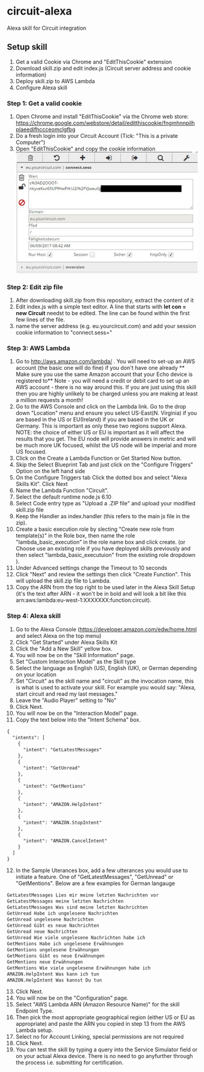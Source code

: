 # circuit-alexa
Alexa skill for Circuit integration
## Setup skill

1. Get a valid Cookie via Chrome and "EditThisCookie" extension
2. Download skill.zip and edit index.js (Circuit server address and cookie information)
3. Deploy skill.zip to AWS Lambda
4. Configure Alexa skill

### Step 1: Get a valid cookie
1. Open Chrome and install "EditThisCookie" via the Chrome web store: https://chrome.google.com/webstore/detail/editthiscookie/fngmhnnpilhplaeedifhccceomclgfbg
2. Do a fresh login into your Circuit Account (Tick: "This is a private Computer")
3. Open "EditThisCookie" and copy the cookie information ![Get your Cookie](/pics/cookie.jpg?raw=true "Get your Cookie")

### Step 2: Edit zip file
1. After downloading skill.zip from this repository, extract the content of it
2. Edit index.js with a simple text editor. A line that starts with **let con = new Circuit** needst to be edited. The line can be found within the first few lines of the file.
3. name the server address (e.g. eu.yourcircuit.com) and add your session cookie information to "connect.sess="

### Step 3: AWS Lambda
1. Go to http://aws.amazon.com/lambda/ . You will need to set-up an AWS account (the basic one will do fine) if you don't have one already ** Make sure you use the same Amazon account that your Echo device is registered to** Note - you will need a credit or debit card to set up an AWS account - there is no way around this. If you are just using this skill then you are highly unlikely to be charged unless you are making at least a million requests a month!
2. Go to the AWS Console and click on the Lambda link. Go to the drop down "Location" menu and ensure you select US-East(N. Virginia) if you are based in the US or EU(Ireland) if you are based in the UK or Germany. This is important as only these two regions support Alexa. NOTE: the choice of either US or EU is important as it will affect the results that you get. The EU node will provide answers in metric and will be much more UK focused, whilst the US node will be imperial and more US focused.
3. Click on the Create a Lambda Function or Get Started Now button.
4. Skip the Select Blueprint Tab and just click on the "Configure Triggers" Option on the left hand side
5. On the Configure Triggers tab Click the dotted box and select "Alexa Skills Kit". Click Next  
6. Name the Lambda Function "Circuit".
7. Select the default runtime node.js 6.10
9. Select Code entry type as "Upload a .ZIP file" and upload your modified skill.zip file
10. Keep the Handler as index.handler (this refers to the main js file in the zip).
11. Create a basic execution role by slecting "Create new role from template(s)" in the Role box, then name the role "lambda_basic_execution” in the role name box and click create. (or Choose use an existing role if you have deployed skills previously and then select "lambda_basic_executuion" from the existing role dropdown ).
12. Under Advanced settings change the Timeout to 10 seconds
13. Click "Next" and review the settings then click "Create Function". This will upload the skill.zip file to Lambda.
14. Copy the ARN from the top right to be used later in the Alexa Skill Setup (it's the text after ARN - it won't be in bold and will look a bit like this arn:aws:lambda:eu-west-1:XXXXXXX:function:circuit).

### Step 4: Alexa skill
1. Go to the Alexa Console (https://developer.amazon.com/edw/home.html and select Alexa on the top menu)
2. Click "Get Started" under Alexa Skills Kit
3. Click the "Add a New Skill" yellow box.
4. You will now be on the "Skill Information" page. 
5. Set "Custom Interaction Model" as the Skill type
6. Select the language as English (US), English (UK), or German depending on your location
7. Set "Circuit" as the skill name and "circuit" as the invocation name, this is what is used to activate your skill. For example you would say: "Alexa, start circuit and read my last messages."
8. Leave the "Audio Player" setting to "No"
9. Click Next.
10. You will now be on the "Interaction Model" page. 
11. Copy the text below into the "Intent Schema" box.
```
{
  "intents": [
    {
      "intent": "GetLatestMessages"
    },
    {
      "intent": "GetUnread"
    },
    {
      "intent": "GetMentions"
    },
    {
      "intent": "AMAZON.HelpIntent"
    },
    {
      "intent": "AMAZON.StopIntent"
    },
    {
      "intent": "AMAZON.CancelIntent"
    }
  ]
}
```
12. In the Sample Uterances box, add a few utterances you would use to initiate a feature. One of "GetLatestMessages", "GetUnread" or "GetMentions". Below are a few examples for German langauge
```
GetLatestMessages Lies mir meine letzten Nachrichten vor
GetLatestMessages meine letzten Nachrichten
GetLatestMessages Was sind meine letzten Nachrichten
GetUnread Habe ich ungelesene Nachrichten
GetUnread ungelesene Nachrichten
GetUnread Gibt es neue Nachrichten
GetUnread neue Nachrichten
GetUnread Wie viele ungelesene Nachrichten habe ich
GetMentions Habe ich ungelesene Erwähnungen
GetMentions ungelesene Erwähnungen
GetMentions Gibt es neue Erwähnungen
GetMentions neue Erwähnungen
GetMentions Wie viele ungelesene Erwähnungen habe ich
AMAZON.HelpIntent Was kann ich tun
AMAZON.HelpIntent Was kannst Du tun
```
13. Click Next.
14. You will now be on the "Configuration" page.
15. Select "AWS Lambda ARN (Amazon Resource Name)" for the skill Endpoint Type.
16. Then pick the most appropriate geographical region (either US or EU as appropriate) and paste the ARN you copied in step 13 from the AWS Lambda setup. 
17. Select no for Account Linking, special permissions are not required
18. Click Next.
19. You can test the skill by typing a query into the Service Simulator field or on your actual Alexa device. There is no need to go anyfurther through the process i.e. submitting for certification.

